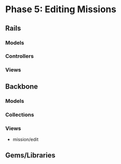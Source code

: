 # Phase 5: Editing Missions

## Rails
### Models

### Controllers

### Views

## Backbone
### Models


### Collections


### Views
* mission/edit

## Gems/Libraries
